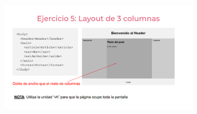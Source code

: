 ![](https://github.com/jorgelpat/practicaModeladoEnCaja/blob/ejercicio_5/storage/img/ejercicio5.png)